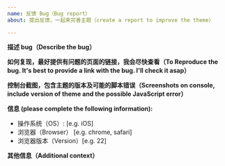 ```yaml
---
name: 反馈 Bug（Bug report）
about: 提出反馈，一起来完善主题（create a report to improve the theme）

---
```


**描述 bug（Describe the bug）**

**如何复现，最好提供有问题的页面的链接，我会尽快查看（To Reproduce the bug. It's best to provide a link with the bug. I'll check it asap）**

**控制台截图，包含主题的版本及可能的脚本错误（Screenshots on console, include version of theme and the possible JavaScript error）**

**信息 (please complete the following information):**
 - 操作系统（OS）: [e.g. iOS]
 - 浏览器（Browser） [e.g. chrome, safari]
 - 浏览器版本（Version）[e.g. 22]

**其他信息（Additional context）**
